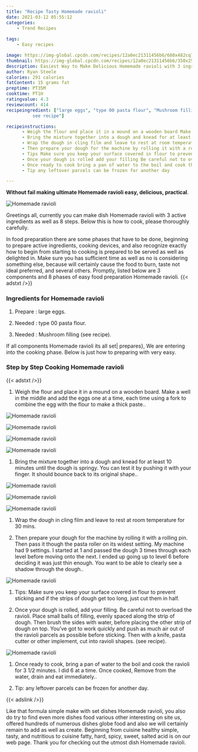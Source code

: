 ```yaml
---
title: "Recipe Tasty Homemade ravioli"
date: 2021-03-12 05:55:12
categories:
    - Trend Recipes
    
tags:
    - Easy recipes

image: https://img-global.cpcdn.com/recipes/12a0ec21311456b6/680x482cq70/homemade-ravioli-recipe-main-photo.jpg
thumbnail: https://img-global.cpcdn.com/recipes/12a0ec21311456b6/350x250cq70/homemade-ravioli-recipe-main-photo.jpg
description: Easiest Way to Make Delicious Homemade ravioli with 3 ingredients and 8 stages of easy cooking.
author: Ryan Steele
calories: 291 calories
fatContent: 15 grams fat
preptime: PT35M
cooktime: PT1H
ratingvalue: 4.3
reviewcount: 414
recipeingredient: ["large eggs", "type 00 pasta flour", "Mushroom filling
          see recipe"]

recipeinstructions: 
      - Weigh the flour and place it in a mound on a wooden board Make a well in the middle and add the eggs one at a time each time using a fork to combine the egg with the flour to make a thick paste 
      - Bring the mixture together into a dough and knead for at least 10 minutes until the dough is springy You can test it by pushing it with your finger It should bounce back to its original shape 
      - Wrap the dough in cling film and leave to rest at room temperature for 30 mins 
      - Then prepare your dough for the machine by rolling it with a rolling pin Then pass it though the pasta roller on its widest setting My machine had 9 settings I started at 1 and passed the dough 3 times through each level before moving onto the next I ended up going up to level 6 before deciding it was just thin enough You want to be able to clearly see a shadow through the dough 
      - Tips Make sure you keep your surface covered in flour to prevent sticking and if the strips of dough get too long just cut them in half 
      - Once your dough is rolled add your filling Be careful not to overload the ravioli Place small balls of filling evenly spaced along the strip of dough Then brush the sides with water before placing the other strip of dough on top Youve got to work quickly and push as much air out of the ravioli parcels as possible before sticking Then with a knife pasta cutter or other implement cut into ravioli shapes          see recipe 
      - Once ready to cook bring a pan of water to the boil and cook the ravioli for 3 12 minutes I did 6 at a time Once cooked Remove from the water drain and eat immediately 
      - Tip any leftover parcels can be frozen for another day

---
```




**Without fail making ultimate Homemade ravioli easy, delicious, practical**. 


![Homemade ravioli](https://img-global.cpcdn.com/recipes/12a0ec21311456b6/680x482cq70/homemade-ravioli-recipe-main-photo.jpg "Homemade ravioli")




Greetings all, currently you can make dish Homemade ravioli with 3 active ingredients as well as 8 steps. Below this is how to cook, please thoroughly carefully.

In food preparation there are some phases that have to be done, beginning to prepare active ingredients, cooking devices, and also recognize exactly how to begin from starting to cooking is prepared to be served as well as delighted in. Make sure you has sufficient time as well as no is considering something else, because will certainly cause the food to burn, taste not ideal preferred, and several others. Promptly, listed below are 3 components and 8 phases of easy food preparation Homemade ravioli.
{{< adstxt />}}

### Ingredients for Homemade ravioli


1. Prepare  : large eggs.

1. Needed  : type 00 pasta flour.

1. Needed  : Mushroom filling
          (see recipe).



If all components Homemade ravioli its all set| prepares}, We are entering into the cooking phase. Below is just how to preparing with very easy.

### Step by Step Cooking Homemade ravioli

{{< adstxt />}}


1. Weigh the flour and place it in a mound on a wooden board. Make a well in the middle and add the eggs one at a time, each time using a fork to combine the egg with the flour to make a thick paste..



![Homemade ravioli](https://img-global.cpcdn.com/steps/aca75b233177811f/160x128cq70/homemade-ravioli-recipe-step-1-photo.jpg" "Homemade ravioli")

![Homemade ravioli](//assets-global.cpcdn.com/assets/icons/button_play-2c75c40dde080a61004c1f40b05d8f140eaff45d7e9e6481dc71c63d2e7c4909.png" "Homemade ravioli")

![Homemade ravioli](https://img-global.cpcdn.com/steps/0b0c63a8581339c4/160x128cq70/homemade-ravioli-recipe-step-1-photo.jpg" "Homemade ravioli")

![Homemade ravioli](https://img-global.cpcdn.com/steps/784a2840433c4049/160x128cq70/homemade-ravioli-recipe-step-1-photo.jpg" "Homemade ravioli")



1. Bring the mixture together into a dough and knead for at least 10 minutes until the dough is springy. You can test it by pushing it with your finger. It should bounce back to its original shape..



![Homemade ravioli](https://img-global.cpcdn.com/steps/a630eb44407ee232/160x128cq70/homemade-ravioli-recipe-step-2-photo.jpg" "Homemade ravioli")

![Homemade ravioli](//assets-global.cpcdn.com/assets/icons/button_play-2c75c40dde080a61004c1f40b05d8f140eaff45d7e9e6481dc71c63d2e7c4909.png" "Homemade ravioli")

![Homemade ravioli](https://img-global.cpcdn.com/steps/de3bfbcb59bde169/160x128cq70/homemade-ravioli-recipe-step-2-photo.jpg" "Homemade ravioli")



1. Wrap the dough in cling film and leave to rest at room temperature for 30 mins.



1. Then prepare your dough for the machine by rolling it with a rolling pin. Then pass it though the pasta roller on its widest setting. My machine had 9 settings. I started at 1 and passed the dough 3 times through each level before moving onto the next. I ended up going up to level 6 before deciding it was just thin enough. You want to be able to clearly see a shadow through the dough..



![Homemade ravioli](//assets-global.cpcdn.com/assets/icons/button_play-2c75c40dde080a61004c1f40b05d8f140eaff45d7e9e6481dc71c63d2e7c4909.png" "Homemade ravioli")



1. Tips: Make sure you keep your surface covered in flour to prevent sticking and if the strips of dough get too long, just cut them in half.



1. Once your dough is rolled, add your filling. Be careful not to overload the ravioli. Place small balls of filling, evenly spaced along the strip of dough. Then brush the sides with water, before placing the other strip of dough on top. You’ve got to work quickly and push as much air out of the ravioli parcels as possible before sticking. Then with a knife, pasta cutter or other implement, cut into ravioli shapes.
          (see recipe).



![Homemade ravioli](//assets-global.cpcdn.com/assets/icons/button_play-2c75c40dde080a61004c1f40b05d8f140eaff45d7e9e6481dc71c63d2e7c4909.png" "Homemade ravioli")



1. Once ready to cook, bring a pan of water to the boil and cook the ravioli for 3 1/2 minutes. I did 6 at a time. Once cooked, Remove from the water, drain and eat immediately..



1. Tip: any leftover parcels can be frozen for another day.





{{< adslink />}}

Like that formula simple make with set dishes Homemade ravioli, you also do try to find even more dishes food various other interesting on site us, offered hundreds of numerous dishes globe food and also we will certainly remain to add as well as create. Beginning from cuisine healthy simple, tasty, and nutritious to cuisine fatty, hard, spicy, sweet, salted acid is on our web page. Thank you for checking out the utmost dish Homemade ravioli.
